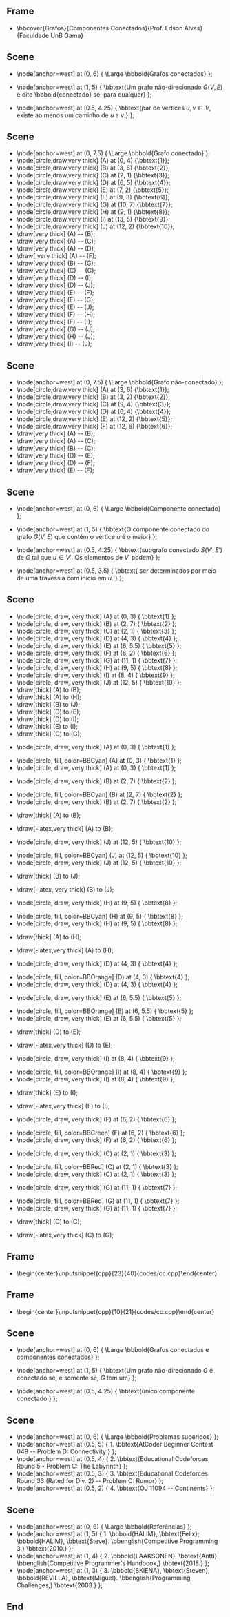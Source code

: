 ## Frame
+ \bbcover{Grafos}{Componentes Conectados}{Prof. Edson Alves}{Faculdade UnB Gama}

## Scene
+ \node[anchor=west] at (0, 6) { \Large \bbbold{Grafos conectados} };

+ \node[anchor=west] at (1, 5) { \bbtext{Um grafo não-direcionado $G(V, E)$ é dito \bbbold{conectado} se, para qualquer} };
+ \node[anchor=west] at (0.5, 4.25) { \bbtext{par de vértices $u, v\in V$, existe ao menos um caminho de $u$ a $v$.} };

## Scene
+ \node[anchor=west] at (0, 7.5) { \Large \bbbold{Grafo conectado} };
+ \node[circle,draw,very thick] (A) at (0, 4) {\bbtext{1}};
+ \node[circle,draw,very thick] (B) at (3, 6) {\bbtext{2}};
+ \node[circle,draw,very thick] (C) at (2, 1) {\bbtext{3}};
+ \node[circle,draw,very thick] (D) at (6, 5) {\bbtext{4}};
+ \node[circle,draw,very thick] (E) at (7, 2) {\bbtext{5}};
+ \node[circle,draw,very thick] (F) at (9, 3) {\bbtext{6}};
+ \node[circle,draw,very thick] (G) at (10, 7) {\bbtext{7}};
+ \node[circle,draw,very thick] (H) at (9, 1) {\bbtext{8}};
+ \node[circle,draw,very thick] (I) at (13, 5) {\bbtext{9}};
+ \node[circle,draw,very thick] (J) at (12, 2) {\bbtext{10}};
+ \draw[very thick] (A) -- (B);
+ \draw[very thick] (A) -- (C);
+ \draw[very thick] (A) -- (D);
+ \draw[,very thick] (A) -- (F);
+ \draw[very thick] (B) -- (G);
+ \draw[very thick] (C) -- (G);
+ \draw[very thick] (D) -- (I);
+ \draw[very thick] (D) -- (J);
+ \draw[very thick] (E) -- (F);
+ \draw[very thick] (E) -- (G);
+ \draw[very thick] (E) -- (J);
+ \draw[very thick] (F) -- (H);
+ \draw[very thick] (F) -- (I);
+ \draw[very thick] (G) -- (J);
+ \draw[very thick] (H) -- (J);
+ \draw[very thick] (I) -- (J);

## Scene
+ \node[anchor=west] at (0, 7.5) { \Large \bbbold{Grafo não-conectado} };
+ \node[circle,draw,very thick] (A) at (3, 6) {\bbtext{1}};
+ \node[circle,draw,very thick] (B) at (3, 2) {\bbtext{2}};
+ \node[circle,draw,very thick] (C) at (9, 4) {\bbtext{3}};
+ \node[circle,draw,very thick] (D) at (6, 4) {\bbtext{4}};
+ \node[circle,draw,very thick] (E) at (12, 2) {\bbtext{5}};
+ \node[circle,draw,very thick] (F) at (12, 6) {\bbtext{6}};
+ \draw[very thick] (A) -- (B);
+ \draw[very thick] (A) -- (C);
+ \draw[very thick] (B) -- (C);
+ \draw[very thick] (D) -- (E);
+ \draw[very thick] (D) -- (F);
+ \draw[very thick] (E) -- (F);

## Scene
+ \node[anchor=west] at (0, 6) { \Large \bbbold{Componente conectado} };

+ \node[anchor=west] at (1, 5) { \bbtext{O componente conectado do grafo $G(V,E)$ que contém o vértice $u$ é o maior} };
+ \node[anchor=west] at (0.5, 4.25) { \bbtext{subgrafo conectado $S(V', E')$ de $G$ tal que $u\in V'$. Os elementos de $V'$ podem} };
+ \node[anchor=west] at (0.5, 3.5) { \bbtext{ ser determinados por meio de uma travessia com início em $u$. } };

## Scene
+ \node[circle, draw, very thick] (A) at (0, 3) { \bbtext{1} };
+ \node[circle, draw, very thick] (B) at (2, 7) { \bbtext{2} };
+ \node[circle, draw, very thick] (C) at (2, 1) { \bbtext{3} };
+ \node[circle, draw, very thick] (D) at (4, 3) { \bbtext{4} };
+ \node[circle, draw, very thick] (E) at (6, 5.5) { \bbtext{5} };
+ \node[circle, draw, very thick] (F) at (6, 2) { \bbtext{6} };
+ \node[circle, draw, very thick] (G) at (11, 1) { \bbtext{7} };
+ \node[circle, draw, very thick] (H) at (9, 5) { \bbtext{8} };
+ \node[circle, draw, very thick] (I) at (8, 4) { \bbtext{9} };
+ \node[circle, draw, very thick] (J) at (12, 5) { \bbtext{10} };
+ \draw[thick] (A) to (B);
+ \draw[thick] (A) to (H);
+ \draw[thick] (B) to (J);
+ \draw[thick] (D) to (E);
+ \draw[thick] (D) to (I);
+ \draw[thick] (E) to (I);
+ \draw[thick] (C) to (G);

- \node[circle, draw, very thick] (A) at (0, 3) { \bbtext{1} };
+ \node[circle, fill, color=BBCyan] (A) at (0, 3) { \bbtext{1} };
+ \node[circle, draw, very thick] (A) at (0, 3) { \bbtext{1} };

- \node[circle, draw, very thick] (B) at (2, 7) { \bbtext{2} };
+ \node[circle, fill, color=BBCyan] (B) at (2, 7) { \bbtext{2} };
+ \node[circle, draw, very thick] (B) at (2, 7) { \bbtext{2} };
- \draw[thick] (A) to (B);
+ \draw[-latex,very thick] (A) to (B);

- \node[circle, draw, very thick] (J) at (12, 5) { \bbtext{10} };
+ \node[circle, fill, color=BBCyan] (J) at (12, 5) { \bbtext{10} };
+ \node[circle, draw, very thick] (J) at (12, 5) { \bbtext{10} };
- \draw[thick] (B) to (J);
+ \draw[-latex, very thick] (B) to (J);

- \node[circle, draw, very thick] (H) at (9, 5) { \bbtext{8} };
+ \node[circle, fill, color=BBCyan] (H) at (9, 5) { \bbtext{8} };
+ \node[circle, draw, very thick] (H) at (9, 5) { \bbtext{8} };
- \draw[thick] (A) to (H);
+ \draw[-latex,very thick] (A) to (H);

- \node[circle, draw, very thick] (D) at (4, 3) { \bbtext{4} };
+ \node[circle, fill, color=BBOrange] (D) at (4, 3) { \bbtext{4} };
+ \node[circle, draw, very thick] (D) at (4, 3) { \bbtext{4} };

- \node[circle, draw, very thick] (E) at (6, 5.5) { \bbtext{5} };
+ \node[circle, fill, color=BBOrange] (E) at (6, 5.5) { \bbtext{5} };
+ \node[circle, draw, very thick] (E) at (6, 5.5) { \bbtext{5} };
- \draw[thick] (D) to (E);
+ \draw[-latex,very thick] (D) to (E);

- \node[circle, draw, very thick] (I) at (8, 4) { \bbtext{9} };
+ \node[circle, fill, color=BBOrange] (I) at (8, 4) { \bbtext{9} };
+ \node[circle, draw, very thick] (I) at (8, 4) { \bbtext{9} };
- \draw[thick] (E) to (I);
+ \draw[-latex,very thick] (E) to (I);

- \node[circle, draw, very thick] (F) at (6, 2) { \bbtext{6} };
+ \node[circle, fill, color=BBGreen] (F) at (6, 2) { \bbtext{6} };
+ \node[circle, draw, very thick] (F) at (6, 2) { \bbtext{6} };

- \node[circle, draw, very thick] (C) at (2, 1) { \bbtext{3} };
+ \node[circle, fill, color=BBRed] (C) at (2, 1) { \bbtext{3} };
+ \node[circle, draw, very thick] (C) at (2, 1) { \bbtext{3} };

- \node[circle, draw, very thick] (G) at (11, 1) { \bbtext{7} };
+ \node[circle, fill, color=BBRed] (G) at (11, 1) { \bbtext{7} };
+ \node[circle, draw, very thick] (G) at (11, 1) { \bbtext{7} };
- \draw[thick] (C) to (G);
+ \draw[-latex,very thick] (C) to (G);

## Frame
+ \begin{center}\inputsnippet{cpp}{23}{40}{codes/cc.cpp}\end{center}

## Frame
+ \begin{center}\inputsnippet{cpp}{10}{21}{codes/cc.cpp}\end{center}

## Scene
+ \node[anchor=west] at (0, 6) { \Large \bbbold{Grafos conectados e componentes conectados} };

+ \node[anchor=west] at (1, 5) { \bbtext{Um grafo não-direcionado $G$ é conectado se, e somente se, $G$ tem um} };
+ \node[anchor=west] at (0.5, 4.25) { \bbtext{único componente conectado.} };

## Scene
+ \node[anchor=west] at (0, 6) { \Large \bbbold{Problemas sugeridos} };
+ \node[anchor=west] at (0.5, 5) { $1.$ \bbtext{AtCoder Beginner Contest 049 -- Problem D: Connectivity } };
+ \node[anchor=west] at (0.5, 4) { $2.$ \bbtext{Educational Codeforces Round 5 - Problem C: The Labyrinth} };
+ \node[anchor=west] at (0.5, 3) { $3.$ \bbtext{Educational Codeforces Round 33 (Rated for Div. 2) -- Problem C: Rumor} };
+ \node[anchor=west] at (0.5, 2) { $4.$ \bbtext{OJ 11094 -- Continents} };

## Scene
+ \node[anchor=west] at (0, 6) { \Large \bbbold{Referências} };
+ \node[anchor=west] at (1, 5) { $1.$ \bbbold{HALIM}, \bbtext{Felix}; \bbbold{HALIM}, \bbtext{Steve}. \bbenglish{Competitive Programming 3,} \bbtext{2010.} };
+ \node[anchor=west] at (1, 4) { $2.$ \bbbold{LAAKSONEN}, \bbtext{Antti}. \bbenglish{Competitive Programmer's Handbook,} \bbtext{2018.} };
+ \node[anchor=west] at (1, 3) { $3.$ \bbbold{SKIENA}, \bbtext{Steven}; \bbbold{REVILLA}, \bbtext{Miguel}. \bbenglish{Programming Challenges,} \bbtext{2003.} };

## End
